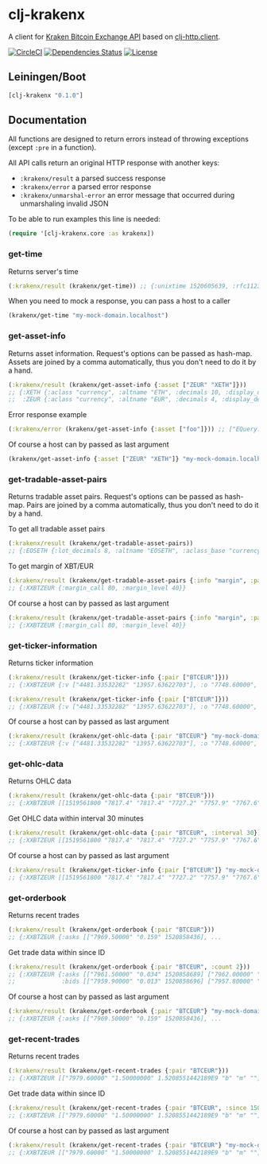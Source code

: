 clj-krakenx
===========

A client for [Kraken Bitcoin Exchange API](https://www.kraken.com/help/api) based on [clj-http.client](https://clojars.org/clj-http).

[![CircleCI](https://circleci.com/gh/druids/clj-krakenx.svg?style=svg)](https://circleci.com/gh/druids/clj-krakenx)
[![Dependencies Status](https://jarkeeper.com/druids/clj-krakenx/status.png)](https://jarkeeper.com/druids/clj-krakenx)
[![License](https://img.shields.io/badge/MIT-Clause-blue.svg)](https://opensource.org/licenses/MIT)


Leiningen/Boot
--------------

```clojure
[clj-krakenx "0.1.0"]
```


Documentation
-------------

All functions are designed to return errors instead of throwing exceptions (except `:pre` in a function).

All API calls return an original HTTP response with another keys:
- `:krakenx/result` a parsed success response
- `:krakenx/error` a parsed error response
- `:krakenx/unmarshal-error` an error message that occurred during unmarshaling invalid JSON

To be able to run examples this line is needed:

```clojure
(require '[clj-krakenx.core :as krakenx])
```

### get-time

Returns server's time

```clojure
(:krakenx/result (krakenx/get-time)) ;; {:unixtime 1520605639, :rfc1123 "Fri,  9 Mar 18 14:27:19 +0000"}
```

When you need to mock a response, you can pass a host to a caller

```clojure
(krakenx/get-time "my-mock-domain.localhost")
```


### get-asset-info

Returns asset information. Request's options can be passed as hash-map. Assets are joined by a comma automatically,
thus you don't need to do it by a hand.

```clojure
(:krakenx/result (krakenx/get-asset-info {:asset ["ZEUR" "XETH"]}))
;; {:XETH {:aclass "currency", :altname "ETH", :decimals 10, :display_decimals 5},
;;  :ZEUR {:aclass "currency", :altname "EUR", :decimals 4, :display_decimals 2}}
```

Error response example

```clojure
(:krakenx/error (krakenx/get-asset-info {:asset ["foo"]})) ;; ["EQuery:Unknown asset"]
```

Of course a host can by passed as last argument

```clojure
(krakenx/get-asset-info {:asset ["ZEUR" "XETH"]} "my-mock-domain.localhost"))
```


### get-tradable-asset-pairs

Returns tradable asset pairs. Request's options can be passed as hash-map. Pairs are joined by a comma automatically,
thus you don't need to do it by a hand.

To get all tradable asset pairs

```clojure
(:krakenx/result (krakenx/get-tradable-asset-pairs))
;; {:EOSETH {:lot_decimals 8, :altname "EOSETH", :aclass_base "currency", :margin_call 80, :leverage_buy [], ...
```

To get margin of XBT/EUR
```clojure
(:krakenx/result (krakenx/get-tradable-asset-pairs {:info "margin", :pair ["XXBTZEUR"]}))
;; {:XXBTZEUR {:margin_call 80, :margin_level 40}}
```

Of course a host can by passed as last argument

```clojure
(:krakenx/result (krakenx/get-tradable-asset-pairs {:info "margin", :pair ["XXBTZEUR"]} "my-mock-domain.localhost"))
;; {:XXBTZEUR {:margin_call 80, :margin_level 40}}
```

### get-ticker-information

Returns ticker information

```clojure
(:krakenx/result (krakenx/get-ticker-info {:pair ["BTCEUR"]}))
;; {:XXBTZEUR {:v ["4481.33532282" "13957.63622703"], :o "7748.60000", ...
```


```clojure
(:krakenx/result (krakenx/get-ticker-info {:pair ["BTCEUR"]}))
;; {:XXBTZEUR {:v ["4481.33532282" "13957.63622703"], :o "7748.60000", ...
```

Of course a host can by passed as last argument

```clojure
(:krakenx/result (krakenx/get-ohlc-data {:pair "BTCEUR"} "my-mock-domain.localhost"))
;; {:XXBTZEUR {:v ["4481.33532282" "13957.63622703"], :o "7748.60000", ...
```

### get-ohlc-data

Returns OHLC data

```clojure
(:krakenx/result (krakenx/get-ohlc-data {:pair "BTCEUR"}))
;; {:XXBTZEUR [[1519561800 "7817.4" "7817.4" "7727.2" "7757.9" "7767.6" "232.23015300" 1057] [1519563600 "7755.1" "7800.0" "7710.0" "7718.9" "7766.0" "223.74132895" 578], ... 
```

Get OHLC data within interval 30 minutes

```clojure
(:krakenx/result (krakenx/get-ohlc-data {:pair "BTCEUR", :interval 30}))
;; {:XXBTZEUR [[1519561800 "7817.4" "7817.4" "7727.2" "7757.9" "7767.6" "232.23015300" 1057] [1519563600 "7755.1" "7800.0" "7710.0" "7718.9" "7766.0" "223.74132895" 578], ... 
```


Of course a host can by passed as last argument

```clojure
(:krakenx/result (krakenx/get-ticker-info {:pair ["BTCEUR"]} "my-mock-domain.localhost"))
;; {:XXBTZEUR [[1519561800 "7817.4" "7817.4" "7727.2" "7757.9" "7767.6" "232.23015300" 1057] [1519563600 "7755.1" "7800.0" "7710.0" "7718.9" "7766.0" "223.74132895" 578], ... 
```

### get-orderbook

Returns recent trades

```clojure
(:krakenx/result (krakenx/get-orderbook {:pair "BTCEUR"}))
;; {:XXBTZEUR {:asks [["7969.50000" "0.159" 1520858436], ...
```

Get trade data within since ID

```clojure
(:krakenx/result (krakenx/get-orderbook {:pair "BTCEUR", :count 2}))
;; {:XXBTZEUR {:asks [["7961.50000" "0.034" 1520858689] ["7962.00000" "1.108" 1520858697]]
;;             :bids [["7959.90000" "0.013" 1520858696] ["7957.80000" "2.046" 1520858698]]}}
```


Of course a host can by passed as last argument

```clojure
(:krakenx/result (krakenx/get-orderbook {:pair "BTCEUR"} "my-mock-domain.localhost"))
;; {:XXBTZEUR {:asks [["7969.50000" "0.159" 1520858436], ...
```

### get-recent-trades

Returns recent trades

```clojure
(:krakenx/result (krakenx/get-recent-trades {:pair "BTCEUR"}))
;; {:XXBTZEUR [["7979.60000" "1.50000000" 1.5208551442189E9 "b" "m" ""], ...
```

Get trade data within since ID

```clojure
(:krakenx/result (krakenx/get-recent-trades {:pair "BTCEUR", :since 1504035462}))
;; {:XXBTZEUR [["7979.60000" "1.50000000" 1.5208551442189E9 "b" "m" ""], ...
```


Of course a host can by passed as last argument

```clojure
(:krakenx/result (krakenx/get-recent-trades {:pair "BTCEUR"} "my-mock-domain.localhost"))
;; {:XXBTZEUR [["7979.60000" "1.50000000" 1.5208551442189E9 "b" "m" ""], ...
```
